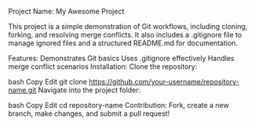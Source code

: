 Project Name: My Awesome Project

This project is a simple demonstration of Git workflows, including cloning, forking, and resolving merge conflicts.
 It also includes a .gitignore file to manage ignored files and a structured README.md for documentation.

Features:
Demonstrates Git basics
Uses .gitignore effectively
Handles merge conflict scenarios
Installation:
Clone the repository:

bash
Copy
Edit
git clone https://github.com/your-username/repository-name.git
Navigate into the project folder:

bash
Copy
Edit
cd repository-name
Contribution:
Fork, create a new branch, make changes, and submit a pull request! 
